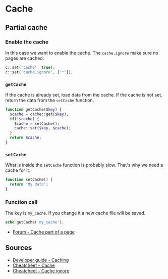 # Cache

## Partial cache

### Enable the cache

In this case we want to enable the cache. The `cache.ignore` make sure no pages are cached.

```php
c::set('cache', true);
c::set('cache.ignore', ['*']);
```

### `getCache`

If the cache is already set, load data from the cache. If the cache is not set, return the data from the `setCache` function.

```php
function getCache($key) {
  $cache = cache::get($key);
  if(!$cache) {
    $cache = setCache();
    cache::set($key, $cache);
  }
  return $cache;
}
```

### `setCache`

What is inside the `setCache` function is probably slow. That's why we need a cache for it.

```php
function setCache() {
  return 'My data';
}
```

### Function call

The key is `my_cache`. If you change it a new cache file will be saved.

```php
echo getCache('my_cache');
```

- [Forum - Cache part of a page](https://forum.getkirby.com/t/cache-part-of-a-page/5199/1)

## Sources

- [Developer guide - Caching](https://getkirby.com/docs/developer-guide/advanced/caching)
- [Cheatcheet - Cache](https://getkirby.com/docs/cheatsheet/options/cache)
- [Cheatcheet - Cache ignore](https://getkirby.com/docs/cheatsheet/options/cache-ignore)
